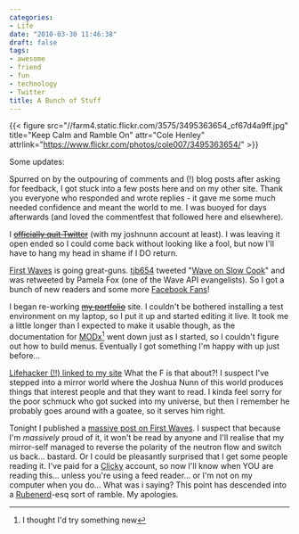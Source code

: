 ```yaml
---
categories:
- Life
date: "2010-03-30 11:46:38"
draft: false
tags:
- awesome
- friend
- fun
- technology
- Twitter
title: A Bunch of Stuff
---
```


{{< figure src="//farm4.static.flickr.com/3575/3495363654_cf67d4a9ff.jpg" title="Keep Calm and Ramble On" attr="Cole Henley" attrlink="https://www.flickr.com/photos/cole007/3495363654/" >}}

Some updates:

Spurred on by the outpouring of comments and (!) blog posts after asking for feedback, I got stuck into a few posts here and on my other site. Thank you everyone who responded and wrote replies - it gave me some much needed confidence and meant the world to me. I was buoyed for days afterwards (and loved the commentfest that followed here and elsewhere).

I [~~officially quit Twitter~~](http://twitter.com/joshnunn/status/10655459092) (with my joshnunn account at least). I was leaving it open ended so I could come back without looking like a fool, but now I'll have to hang my head in shame if I DO return.

[First Waves](https://the.geekorium.com.au/categories/google-wave/) is going great-guns. [tjb654](http://twitter.com/tjb654/status/11109224348) tweeted "[Wave on Slow Cook](https://the.geekorium.com.au/wave-on-slow-cook/)" and was retweeted by Pamela Fox (one of the Wave API evangelists). So I got a bunch of new readers and some more [Facebook Fans](http://www.facebook.com/pages/First-Waves/336041699450)!

I began re-working [~~my portfolio~~](http://www.joshnunn.com.au) site. I couldn't be bothered installing a test environment on my laptop, so I put it up and started editing it live. It took me a little longer than I expected to make it usable though, as the documentation for [MODx](http://modxcms.com/)[^1] went down just as I started, so I couldn't figure out how to build menus. Eventually I got something I'm happy with up just before...

[Lifehacker (!!) linked to my site](http://lifehacker.com/5503957/the-file-cabinet-standing-desk) What the F is that about?! I suspect I've stepped into a mirror world where the Joshua Nunn of this world produces things that interest people and that they want to read. I kinda feel sorry for the poor schmuck who got sucked into my universe, but then I remember he probably goes around with a goatee, so it serves him right.

Tonight I published a [massive post on First Waves](//the.geekorium.com.au/why-email-needs-replacing-or-why-wave-matters/). I suspect that because I'm *massively* proud of it, it won't be read by anyone and I'll realise that my mirror-self managed to reverse the polarity of the neutron flow and switch us back... bastard. Or I could be pleasantly surprised that I get some people reading it. I've paid for a [Clicky](http://getclicky.com/183555) account, so now I'll know when YOU are reading this... unless you're using a feed reader... or I'm not on my computer when you do... What was i saying? This point has descended into a [Rubenerd](//rubenerd.com/)-esq sort of ramble. My apologies.

[^1]: I thought I'd try something new
